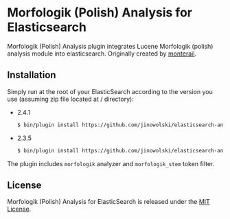 # Morfologik (Polish) Analysis for Elasticsearch

Morfologik (Polish) Analysis plugin integrates Lucene Morfologik (polish) analysis module into elasticsearch.
Originally created by [monterail](https://github.com/monterail/elasticsearch-analysis-morfologik).

## Installation

Simply run at the root of your ElasticSearch according to the version you use (assuming zip file located at / directory):

- 2.4.1 

  ```bash
  $ bin/plugin install https://github.com/jinowolski/elasticsearch-analysis-morfologik/releases/download/2.4.1/elasticsearch-analysis-morfologik-2.4.1.zip
  ```
- 2.3.5 

  ```bash
  $ bin/plugin install https://github.com/jinowolski/elasticsearch-analysis-morfologik/releases/download/2.3.5/elasticsearch-analysis-morfologik-2.3.5.zip
  ```

The plugin includes `morfologik` analyzer and `morfologik_stem` token filter.

## License

Morfologik (Polish) Analysis for ElasticSearch is released under the [MIT License](LICENSE).
